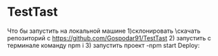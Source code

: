 # TestTast
 Что бы запустить на локальной машине
1)склонировать \скачать репозиторий с  https://github.com/Gospodar91/TestTast
2) запустить с терминале команду npm i
3) запустить проект -npm start 
Deploy: